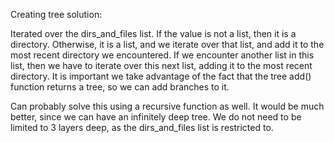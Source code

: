 Creating tree solution:

Iterated over the dirs_and_files list. If the value is not a list, then it is a directory.
Otherwise, it is a list, and we iterate over that list, and add it to the most recent directory we encountered.
If we encounter another list in this list, then we have to iterate over this next list, adding it to the most recent directory.
It is important we take advantage of the fact that the tree add() function returns a tree, so we can add branches to it.

Can probably solve this using a recursive function as well. It would be much better, since we can have an infinitely deep tree.
We do not need to be limited to 3 layers deep, as the dirs_and_files list is restricted to.


